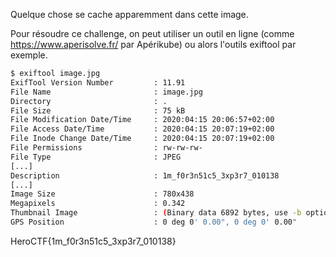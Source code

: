 Quelque chose se cache apparemment dans cette image.

Pour résoudre ce challenge, on peut utiliser un outil en ligne (comme https://www.aperisolve.fr/ par Apérikube) ou alors l'outils exiftool par exemple.
```bash
$ exiftool image.jpg 
ExifTool Version Number         : 11.91
File Name                       : image.jpg
Directory                       : .
File Size                       : 75 kB
File Modification Date/Time     : 2020:04:15 20:06:57+02:00
File Access Date/Time           : 2020:04:15 20:07:19+02:00
File Inode Change Date/Time     : 2020:04:15 20:07:19+02:00
File Permissions                : rw-rw-rw-
File Type                       : JPEG
[...]
Description                     : 1m_f0r3n51c5_3xp3r7_010138
[...]
Image Size                      : 780x438
Megapixels                      : 0.342
Thumbnail Image                 : (Binary data 6892 bytes, use -b option to extract)
GPS Position                    : 0 deg 0' 0.00", 0 deg 0' 0.00"
```

HeroCTF{1m_f0r3n51c5_3xp3r7_010138}
